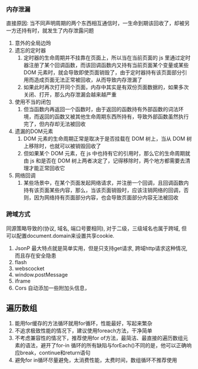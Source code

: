 ### 内存泄漏
  直接原因: 当不同声明周期的两个东西相互通信时，一生命到期该回收了，却被另一方还持有时，就发生了内存泄露问题
  1. 意外的全局边玲
  2. 遗忘的定时器
     1. 定时器的生命周期并不挂靠在页面上，所以当在当前页面的 js 里通过定时器注册了某个回调函数，而该回调函数内又持有当前页面某个变量或某些 DOM 元素时，就会导致即使页面销毁了，由于定时器持有该页面部分引用而造成页面无法正常被回收，从而导致内存泄漏了
     2. 如果此时再次打开同个页面，内存中其实是有双份页面数据的，如果多次关闭、打开，那么内存泄漏会越来越严重
  3. 使用不当的闭包
     1. 但当函数内再返回一个函数时，由于返回的函数持有外部函数的词法环境，而返回的函数又被其他生命周期东西所持有，导致外部函数虽然执行完了，但内存却无法被回收
  4. 遗漏的DOM元素
     1. DOM 元素的生命周期正常是取决于是否挂载在 DOM 树上，当从 DOM 树上移除时，也就可以被销毁回收了
     2. 但如果某个 DOM 元素，在 js 中也持有它的引用时，那么它的生命周期就由 js 和是否在 DOM 树上两者决定了，记得移除时，两个地方都需要去清理才能正常回收它
  5. 网络回调
     1. 某些场景中，在某个页面发起网络请求，并注册一个回调，且回调函数内持有该页面某些内容，那么，当该页面销毁时，应该注销网络的回调，否则，因为网络持有页面部分内容，也会导致页面部分内容无法被回收

### 跨域方式
   同源策略导致的(协议, 域名, 端口号要相同), 对于二级，三级域名也属于跨域, 但可以配置document.domain来设置共享cookie.
   1. JsonP
     最大特点就是简单实用，但是只支持get请求, 跨域http请求这种情况, 而且存在安全隐患
   2. flash
   3. webscocket
   4. window.postMessage
   5. iframe
   6. Cors 自动添加一些附加头信息，
## 遍历数组
  1. 能用for缓存的方法循环就用for循环，性能最好，写起来繁杂
  2. 不追求极致性能的情况下，建议使用foreach方法，干净简单
  3. 不考虑兼容性的情况下，推荐使用for of方法，最简洁、最直接的遍历数组元素的语法，避开了for-in 循环的所有缺陷与forEach()不同的是，他可以正确响应break，continue和return语句
  4. 避免for in循环尽量避免，太消费性能，太费时间，数组循环不推荐使用
